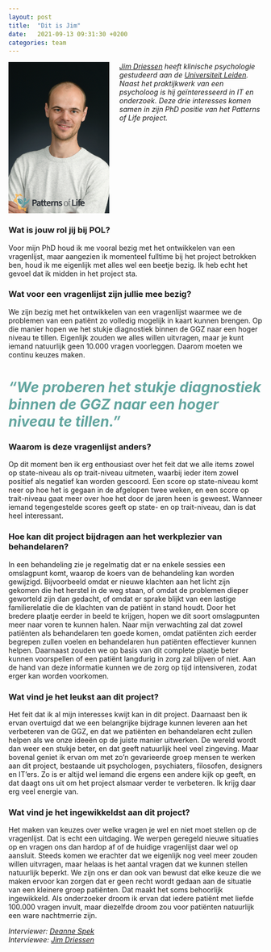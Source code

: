 ```yaml
---
layout: post
title:  "Dit is Jim"
date:   2021-09-13 09:31:30 +0200
categories: team
---
```

<style type="text/css">
  img[alt=teamimage] {
   width:200px;
   height:300px;
   float:left;
   margin-right: 20px;
}
</style>

![teamimage](/assets/team/jim.jpg)

*[Jim Driessen] heeft klinische psychologie gestudeerd aan de [Universiteit Leiden].
Naast het praktijkwerk van een psycholoog is hij geïnteresseerd in IT en
onderzoek. Deze drie interesses komen samen in zijn PhD positie van het
Patterns of Life project.*
<div style="clear: both;"></div>

### Wat is jouw rol jij bij POL?
Voor mijn PhD houd ik me vooral bezig met het ontwikkelen van een vragenlijst, maar aangezien ik momenteel fulltime bij het project betrokken ben, houd ik me eigenlijk met alles wel een beetje bezig. Ik heb echt het gevoel dat ik midden in het project sta. 

### Wat voor een vragenlijst zijn jullie mee bezig?
We zijn bezig met het ontwikkelen van een vragenlijst waarmee we de problemen van een patiënt zo volledig mogelijk in kaart kunnen brengen. Op die manier hopen we het stukje diagnostiek binnen de GGZ naar een hoger niveau te tillen. Eigenlijk zouden we alles willen uitvragen, maar je kunt iemand natuurlijk geen 10.000 vragen voorleggen. Daarom moeten we continu keuzes maken.

# <span style="color:#62A59F">*“We proberen het stukje diagnostiek binnen de GGZ naar een hoger niveau te tillen.”*</span>

### Waarom is deze vragenlijst anders?
Op dit moment ben ik erg enthousiast over het feit dat we alle items zowel op state-niveau als op trait-niveau uitmeten, waarbij ieder item zowel positief als negatief kan worden gescoord. Een score op state-niveau komt neer op hoe het is gegaan in de afgelopen twee weken, en een score op trait-niveau gaat meer over hoe het door de jaren heen is geweest. Wanneer iemand tegengestelde scores geeft op state- en op trait-niveau, dan is dat heel interessant. 

### Hoe kan dit project bijdragen aan het werkplezier van behandelaren?
In een behandeling zie je regelmatig dat er na enkele sessies een omslagpunt komt, waarop de koers van de behandeling kan worden gewijzigd. Bijvoorbeeld omdat er nieuwe klachten aan het licht zijn gekomen die het herstel in de weg staan, of omdat de problemen dieper geworteld zijn dan gedacht, of omdat er sprake blijkt van een lastige familierelatie die de klachten van de patiënt in stand houdt. Door het bredere plaatje eerder in beeld te krijgen, hopen we dit soort omslagpunten meer naar voren te kunnen halen. Naar mijn verwachting zal dat zowel patiënten als behandelaren ten goede komen, omdat patiënten zich eerder begrepen zullen voelen en behandelaren hun patiënten effectiever kunnen helpen. Daarnaast zouden we op basis van dit complete plaatje beter kunnen voorspellen of een patiënt langdurig in zorg zal blijven of niet. Aan de hand van deze informatie kunnen we de zorg op tijd intensiveren, zodat erger kan worden voorkomen.

### Wat vind je het leukst aan dit project?
Het feit dat ik al mijn interesses kwijt kan in dit project. Daarnaast ben ik ervan overtuigd dat we een belangrijke bijdrage kunnen leveren aan het verbeteren van de GGZ, en dat we patiënten en behandelaren echt zullen helpen als we onze ideeën op de juiste manier uitwerken. De wereld wordt dan weer een stukje beter, en dat geeft natuurlijk heel veel zingeving. Maar bovenal geniet ik ervan om met zo’n gevarieerde groep mensen te werken aan dit project, bestaande uit psychologen, psychiaters, filosofen, designers en IT’ers. Zo is er altijd wel iemand die ergens een andere kijk op geeft, en dat daagt ons uit om het project alsmaar verder te verbeteren. Ik krijg daar erg veel energie van.

### Wat vind je het ingewikkeldst aan dit project?
Het maken van keuzes over welke vragen je wel en niet moet stellen op de vragenlijst. Dat is echt een uitdaging. We werpen geregeld nieuwe situaties op en vragen ons dan hardop af of de huidige vragenlijst daar wel op aansluit. Steeds komen we erachter dat we eigenlijk nog veel meer zouden willen uitvragen, maar helaas is het aantal vragen dat we kunnen stellen natuurlijk beperkt. We zijn ons er dan ook van bewust dat elke keuze die we maken ervoor kan zorgen dat er geen recht wordt gedaan aan de situatie van een kleinere groep patiënten. Dat maakt het soms behoorlijk ingewikkeld. Als onderzoeker droom ik ervan dat iedere patiënt met liefde 100.000 vragen invult, maar diezelfde droom zou voor patiënten natuurlijk een ware nachtmerrie zijn.


*Interviewer: [Deanne Spek]*<br>
*Interviewee: [Jim Driessen]*

[Universiteit Leiden]: https://www.universiteitleiden.nl/
[Jim Driessen]: https://www.patternsoflife.nl/team/jim
[Deanne Spek]: https://www.patternsoflife.nl/team/deanne